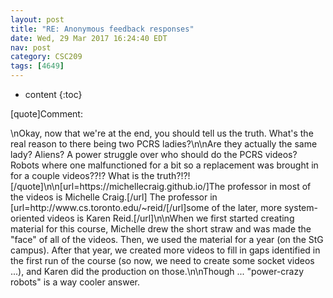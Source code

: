 ```yaml
---
layout: post
title: "RE: Anonymous feedback responses"
date: Wed, 29 Mar 2017 16:24:40 EDT
nav: post
category: CSC209
tags: [4649]
---
```


* content
{:toc}

[quote]Comment:
<!-- more -->
<p>\nOkay, now that we're at the end, you should tell us the truth. What's the real reason to there being two PCRS ladies?\n\nAre they actually the same lady? Aliens? A power struggle over who should do the PCRS videos? Robots where one malfunctioned for a bit so a replacement was brought in for a couple videos??!? What is the truth?!?![/quote]\n\n[url=https://michellecraig.github.io/]The professor in most of the videos is Michelle Craig.[/url] The professor in [url=http://www.cs.toronto.edu/~reid/[/url]some of the later, more system-oriented videos is Karen Reid.[/url]\n\nWhen we first started creating material for this course, Michelle drew the short straw and was made the "face" of all of the videos. Then, we used the material for a year (on the StG campus). After that year, we created more videos to fill in gaps identified in the first run of the course (so now, we need to create some socket videos ...), and Karen did the production on those.\n\nThough ... "power-crazy robots" is a way cooler answer.</p>
